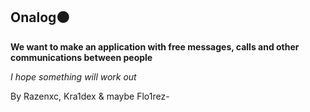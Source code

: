 ## Onalog⚫

**We want to make an application with free messages, calls and other communications between people**

*I hope something will work out*

By Razenxc, Kra1dex & maybe Flo1rez-
